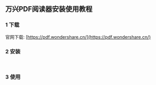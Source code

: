 ## 万兴PDF阅读器安装使用教程

### 1 下载  

官网下载: [https://pdf.wondershare.cn/](https://pdf.wondershare.cn/)  



### 2 安装  

​    

### 3 使用  